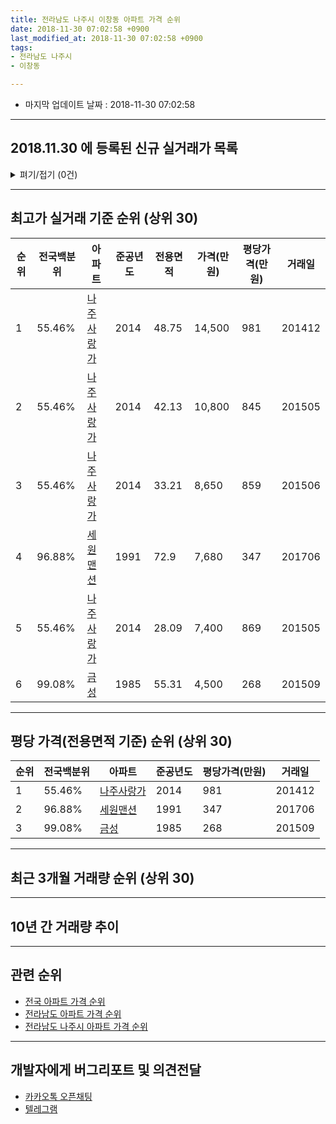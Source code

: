 ```yaml
---
title: 전라남도 나주시 이창동 아파트 가격 순위
date: 2018-11-30 07:02:58 +0900
last_modified_at: 2018-11-30 07:02:58 +0900
tags:
- 전라남도 나주시
- 이창동

---
```


* 마지막 업데이트 날짜 : 2018-11-30 07:02:58

---

## 2018.11.30 에 등록된 신규 실거래가 목록

<details>
<summary>펴기/접기 (0건)</summary>
<div markdown="1">

|아파트|전국백분위|준공년도|전용면적|가격(만원)|평당가격(만원)|거래일|
|---|---|---|---|---|---|---|
|없음|||||||


</div>
</details>

---

## 최고가 실거래 기준 순위 (상위 30)


|순위|전국백분위|아파트|준공년도|전용면적|가격(만원)|평당가격(만원)|거래일|
|---|---|---|---|---|---|---|---|
|1|55.46%|[나주사랑가](https://search.naver.com/search.naver?query=%EC%A0%84%EB%9D%BC%EB%82%A8%EB%8F%84+%EB%82%98%EC%A3%BC%EC%8B%9C+%EC%9D%B4%EC%B0%BD%EB%8F%99+%EB%82%98%EC%A3%BC%EC%82%AC%EB%9E%91%EA%B0%80)|2014|48.75|14,500|981|201412|
|2|55.46%|[나주사랑가](https://search.naver.com/search.naver?query=%EC%A0%84%EB%9D%BC%EB%82%A8%EB%8F%84+%EB%82%98%EC%A3%BC%EC%8B%9C+%EC%9D%B4%EC%B0%BD%EB%8F%99+%EB%82%98%EC%A3%BC%EC%82%AC%EB%9E%91%EA%B0%80)|2014|42.13|10,800|845|201505|
|3|55.46%|[나주사랑가](https://search.naver.com/search.naver?query=%EC%A0%84%EB%9D%BC%EB%82%A8%EB%8F%84+%EB%82%98%EC%A3%BC%EC%8B%9C+%EC%9D%B4%EC%B0%BD%EB%8F%99+%EB%82%98%EC%A3%BC%EC%82%AC%EB%9E%91%EA%B0%80)|2014|33.21|8,650|859|201506|
|4|96.88%|[세원맨션](https://search.naver.com/search.naver?query=%EC%A0%84%EB%9D%BC%EB%82%A8%EB%8F%84+%EB%82%98%EC%A3%BC%EC%8B%9C+%EC%9D%B4%EC%B0%BD%EB%8F%99+%EC%84%B8%EC%9B%90%EB%A7%A8%EC%85%98)|1991|72.9|7,680|347|201706|
|5|55.46%|[나주사랑가](https://search.naver.com/search.naver?query=%EC%A0%84%EB%9D%BC%EB%82%A8%EB%8F%84+%EB%82%98%EC%A3%BC%EC%8B%9C+%EC%9D%B4%EC%B0%BD%EB%8F%99+%EB%82%98%EC%A3%BC%EC%82%AC%EB%9E%91%EA%B0%80)|2014|28.09|7,400|869|201505|
|6|99.08%|[금성](https://search.naver.com/search.naver?query=%EC%A0%84%EB%9D%BC%EB%82%A8%EB%8F%84+%EB%82%98%EC%A3%BC%EC%8B%9C+%EC%9D%B4%EC%B0%BD%EB%8F%99+%EA%B8%88%EC%84%B1)|1985|55.31|4,500|268|201509|


---

## 평당 가격(전용면적 기준) 순위 (상위 30)


|순위|전국백분위|아파트|준공년도|평당가격(만원)|거래일|
|---|---|---|---|---|---|
|1|55.46%|[나주사랑가](https://search.naver.com/search.naver?query=%EC%A0%84%EB%9D%BC%EB%82%A8%EB%8F%84+%EB%82%98%EC%A3%BC%EC%8B%9C+%EC%9D%B4%EC%B0%BD%EB%8F%99+%EB%82%98%EC%A3%BC%EC%82%AC%EB%9E%91%EA%B0%80)|2014|981|201412|
|2|96.88%|[세원맨션](https://search.naver.com/search.naver?query=%EC%A0%84%EB%9D%BC%EB%82%A8%EB%8F%84+%EB%82%98%EC%A3%BC%EC%8B%9C+%EC%9D%B4%EC%B0%BD%EB%8F%99+%EC%84%B8%EC%9B%90%EB%A7%A8%EC%85%98)|1991|347|201706|
|3|99.08%|[금성](https://search.naver.com/search.naver?query=%EC%A0%84%EB%9D%BC%EB%82%A8%EB%8F%84+%EB%82%98%EC%A3%BC%EC%8B%9C+%EC%9D%B4%EC%B0%BD%EB%8F%99+%EA%B8%88%EC%84%B1)|1985|268|201509|


---

## 최근 3개월 거래량 순위 (상위 30)


<div style="width:100%;">
    <canvas id="deal_count_ranking" height="250"></canvas>
</div>


<script>
new Chart(document.getElementById("deal_count_ranking"), {
    type: 'horizontalBar',
    data: {
        labels: ['세원맨션'],
        datasets: [{
            label: '실거래 수',
            data: [2],
            borderColor: "rgba(255, 0, 128, 1)",
            backgroundColor: "rgba(255, 0, 128, 0.5)",
            fill: false,
        }]
    },
    options: {
        responsive: true,
        title: {
            display: true,
            text: '최근 3개월 거래량 순위'
        },
        tooltips: {
            mode: 'index',
            intersect: false,
            callbacks: {
                title: function(tooltipItems, data) {
                    return "실거래 수:";
                },
                label: function(tooltipItem, data) {
                    return data.labels[tooltipItem.index] + ": " + tooltipItem.xLabel;
                }
            }
        },
        hover: {
            mode: 'nearest',
            intersect: true
        },
        scales: {
            xAxes: [{
                display: true,
                scaleLabel: {
                    display: true,
                    labelString: '실거래 수'
                },
                ticks: {
                    suggestedMin: 0,
                }
            }],
            yAxes: [{
                display: true,
                ticks: {
                    autoSkip: false,
                    callback: function(value, index, values) {
                        if (value.length > 15)
                            return value.substr(0, 13) + "...";
                        else
                            return value;
                    }
                },
                scaleLabel: {
                    display: false,
                }
            }]
        }
    }
});

</script>


---

## 10년 간 거래량 추이


<div style="width:100%;">
    <canvas id="deal_progress" height="250"></canvas>
</div>

<script>
new Chart(document.getElementById("deal_progress"), {
    type: 'line',
    data: {
        labels: ['200811','200812','200901','200902','200903','200904','200905','200906','200907','200908','200909','200910','200911','200912','201001','201002','201003','201004','201005','201006','201007','201008','201009','201010','201011','201012','201101','201102','201103','201104','201105','201106','201107','201108','201109','201110','201111','201112','201201','201202','201203','201204','201205','201206','201207','201208','201209','201210','201211','201212','201301','201302','201303','201304','201305','201306','201307','201308','201309','201310','201311','201312','201401','201402','201403','201404','201405','201406','201407','201408','201409','201410','201411','201412','201501','201502','201503','201504','201505','201506','201507','201508','201509','201510','201511','201512','201601','201602','201603','201604','201605','201606','201607','201608','201609','201610','201611','201612','201701','201702','201703','201704','201705','201706','201707','201708','201709','201710','201711','201712','201801','201802','201803','201804','201805','201806','201807','201808','201809','201810','201811'],
        datasets: [{
            label: '실거래 수',
            pointRadius: 1,
            data: [1, 1, 2, 1, 0, 0, 1, 1, 0, 1, 0, 0, 1, 0, 0, 1, 0, 0, 0, 0, 0, 1, 0, 1, 2, 0, 0, 2, 2, 0, 0, 0, 0, 0, 2, 1, 3, 1, 0, 0, 2, 0, 0, 0, 3, 0, 0, 0, 1, 1, 0, 1, 0, 1, 2, 2, 0, 0, 1, 1, 0, 0, 1, 2, 1, 0, 0, 0, 0, 1, 1, 1, 0, 17, 9, 1, 1, 1, 7, 8, 1, 5, 2, 3, 1, 1, 1, 4, 3, 2, 2, 0, 5, 3, 0, 1, 1, 1, 0, 0, 0, 0, 0, 2, 1, 2, 1, 1, 2, 0, 1, 1, 3, 1, 1, 0, 1, 0, 1, 1, 0],
            borderColor: "rgba(255, 201, 14, 1)",
            backgroundColor: "rgba(255, 201, 14, 0.5)",
            fill: true,
        }]
    },
    options: {
        responsive: true,
        title: {
            display: true,
            text: '10년간 거래량 추이'
        },
        tooltips: {
            mode: 'index',
            intersect: false,
        },
        hover: {
            mode: 'nearest',
            intersect: true
        },
        scales: {
            xAxes: [{
                display: true,
                scaleLabel: {
                    display: true,
                    labelString: '년/월'
                }
            }],
            yAxes: [{
                display: true,
                ticks: {
                    suggestedMin: 0,
                },
                scaleLabel: {
                    display: true,
                    labelString: '실거래 수'
                }
            }]
        }
    }
});

</script>


---

## 관련 순위

- [전국 아파트 가격 순위](https://inasie.github.io/apt-ranking/전국)
- [전라남도 아파트 가격 순위](https://inasie.github.io/apt-ranking/전라남도)
- [전라남도 나주시 아파트 가격 순위](https://inasie.github.io/apt-ranking/전라남도-나주시)


---

## 개발자에게 버그리포트 및 의견전달

- [카카오톡 오픈채팅](https://open.kakao.com/o/gLJUAP4)
- [텔레그램](https://t.me/inasie)

